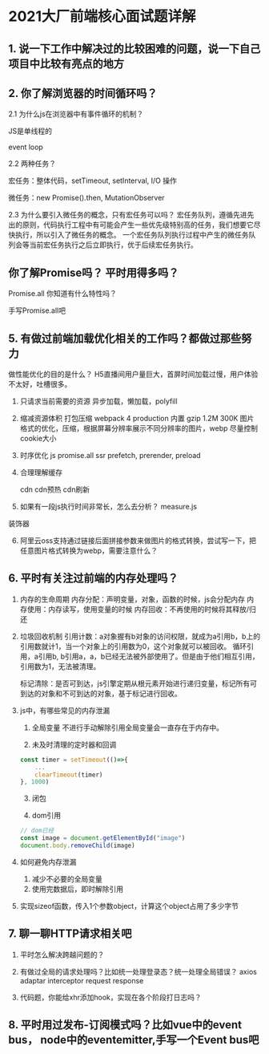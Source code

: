 # 2021大厂前端核心面试题详解

## 1. 说一下工作中解决过的比较困难的问题，说一下自己项目中比较有亮点的地方

## 2. 你了解浏览器的时间循环吗？

2.1 为什么js在浏览器中有事件循环的机制？

JS是单线程的

event loop

2.2 两种任务？

宏任务：整体代码，setTimeout, setInterval, I/O 操作

微任务：new Promise().then, MutationObserver

2.3 为什么要引入微任务的概念，只有宏任务可以吗？
宏任务队列，遵循先进先出的原则，代码执行工程中有可能会产生一些优先级特别高的任务，我们想要它尽快执行，所以引入了微任务的概念。
一个宏任务队列执行过程中产生的微任务队列会等当前宏任务执行之后立即执行，优于后续宏任务执行。

## 你了解Promise吗？ 平时用得多吗？

Promise.all 你知道有什么特性吗？

手写Promise.all吧


## 5. 有做过前端加载优化相关的工作吗？都做过那些努力

做性能优化的目的是什么？
H5直播间用户量巨大，首屏时间加载过慢，用户体验不太好，吐槽很多。

1. 只请求当前需要的资源
    异步加载，懒加载，polyfill

2. 缩减资源体积
    打包压缩 webpack 4 production 内置
    gzip 1.2M 300K
    图片格式的优化，压缩，根据屏幕分辨率展示不同分辨率的图片，webp
    尽量控制cookie大小

3. 时序优化
    js promise.all
    ssr
    prefetch, prerender, preload

4. 合理理解缓存

    cdn cdn预热 cdn刷新

5. 如果有一段js执行时间非常长，怎么去分析？
measure.js

装饰器

6. 阿里云oss支持通过链接后面拼接参数来做图片的格式转换，尝试写一下，把任意图片格式转换为webp，需要注意什么？


## 6. 平时有关注过前端的内存处理吗？

1. 内存的生命周期
    内存分配：声明变量，对象，函数的时候，js会分配内存
    内存使用：内存读写，使用变量的时候
    内存回收：不再使用的时候将其释放/归还

2. 垃圾回收机制
    引用计数：a对象握有b对象的访问权限，就成为a引用b，b上的引用数就计1，当一个对象上的引用数为0，这个对象就可以被回收。
    循环引用，a引用b, b引用a，a，b已经无法被外部使用了。但是由于他们相互引用，引用数为1，无法被清理。

    标记清除：是否可到达，js引擎定期从根元素开始进行递归变量，标记所有可到达的对象和不可到达的对象，基于标记进行回收。


3. js中，有哪些常见的内存泄漏

    1. 全局变量
        不进行手动解除引用全局变量会一直存在于内存中。
    
    2. 未及时清理的定时器和回调
    ```js
    const timer = setTimeout(()=>{
        ...
        clearTimeout(timer)
    }, 1000)
    ```

    3. 闭包
    
    4. dom引用
    ```js
    // dom已经
    const image = document.getElementById("image")
    document.body.removeChild(image)
    ```


4. 如何避免内存泄漏
    1. 减少不必要的全局变量
    2. 使用完数据后，即时解除引用


5. 实现sizeof函数，传入1个参数object，计算这个object占用了多少字节



## 7. 聊一聊HTTP请求相关吧

1. 平时怎么解决跨越问题的？

2. 有做过全局的请求处理吗？比如统一处理登录态？统一处理全局错误？
    axios   
    adaptar
    interceptor request response

3. 代码题，你能给xhr添加hook，实现在各个阶段打日志吗？



## 8. 平时用过发布-订阅模式吗？比如vue中的event bus， node中的eventemitter,手写一个Event bus吧
